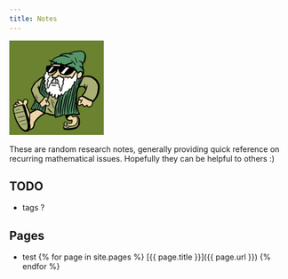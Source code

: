 ```yaml
---
title: Notes
---
```


![yo euclid](euclid.png)


These are random research notes, generally providing quick reference
on recurring mathematical issues. Hopefully they can be helpful to
others :)

## TODO
   - tags ?

## Pages

* test
{% for page in site.pages %}
   [{{ page.title }}]({{ page.url }})
{% endfor %}



